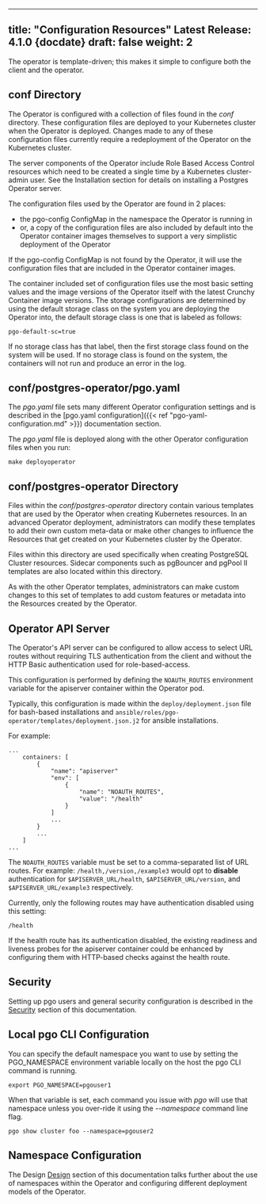 
---
title: "Configuration Resources"
Latest Release: 4.1.0 {docdate}
draft: false
weight: 2
---

The operator is template-driven; this makes it simple to configure both the client and the operator.

## conf Directory

The Operator is configured with a collection of files found in the *conf* directory.  These configuration files are deployed to your Kubernetes cluster when the Operator is deployed.  Changes made to any of these configuration files currently require a redeployment of the Operator on the Kubernetes cluster.

The server components of the Operator include Role Based Access Control resources which need to be created a single time by a Kubernetes cluster-admin user.  See the Installation section for details on installing a Postgres Operator server.

The configuration files used by the Operator are found in 2 places:
 * the pgo-config ConfigMap in the namespace the Operator is running in
 * or, a copy of the configuration files are also included by default into the Operator container images themselves to support a very simplistic deployment of the Operator

If the pgo-config ConfigMap is not found by the Operator, it will use
the configuration files that are included in the Operator container
images.

The container included set of configuration files use the most
basic setting values and the image versions of the Operator itself
with the latest Crunchy Container image versions.  The storage
configurations are determined by using the default storage
class on the system you are deploying the Operator into, the
default storage class is one that is labeled as follows:

    pgo-default-sc=true 

If no storage class has that label, then the first storage class
found on the system will be used.  If no storage class is found
on the system, the containers will not run and produce an error
in the log.

## conf/postgres-operator/pgo.yaml
The *pgo.yaml* file sets many different Operator configuration settings and is described in the [pgo.yaml configuration]({{< ref "pgo-yaml-configuration.md" >}}) documentation section.


The *pgo.yaml* file is deployed along with the other Operator configuration files when you run:

    make deployoperator

## conf/postgres-operator Directory

Files within the *conf/postgres-operator* directory contain various templates that are used by the Operator when creating Kubernetes resources.  In an advanced Operator deployment, administrators can modify these templates to add their own custom meta-data or make other changes to influence the Resources that get created on your Kubernetes cluster by the Operator.

Files within this directory are used specifically when creating PostgreSQL Cluster resources. Sidecar components such as pgBouncer and pgPool II templates are also located within this directory.

As with the other Operator templates, administrators can make custom changes to this set of templates to add custom features or metadata into the Resources created by the Operator.

## Operator API Server

The Operator's API server can be configured to allow access to select URL routes
without requiring TLS authentication from the client and without
the HTTP Basic authentication used for role-based-access.

This configuration is performed by defining the `NOAUTH_ROUTES` environment
variable for the apiserver container within the Operator pod. 

Typically, this configuration is made within the `deploy/deployment.json` 
file for bash-based installations and 
`ansible/roles/pgo-operator/templates/deployment.json.j2` for ansible installations.

For example:
```
...
    containers: [
        {
        	"name": "apiserver"
        	"env": [
                {
                	"name": "NOAUTH_ROUTES",
                	"value": "/health"
                }
        	]
        	...
        }
        ...
    ]
...
```

The `NOAUTH_ROUTES` variable must be set to a comma-separated list of
URL routes. For example: `/health,/version,/example3` would opt to **disable**
authentication for `$APISERVER_URL/health`, `$APISERVER_URL/version`, and
`$APISERVER_URL/example3` respectively.

Currently, only the following routes may have authentication disabled using
this setting:

```
/health
```

If the health route has its authentication disabled, the existing readiness 
and liveness probes for the apiserver container could be enhanced by 
configuring them with HTTP-based checks against the health route.


## Security

Setting up pgo users and general security configuration is described in the [Security](/security) section of this documentation.

## Local pgo CLI Configuration

You can specify the default namespace you want to use by
setting the PGO_NAMESPACE environment variable locally
on the host the pgo CLI command is running.

    export PGO_NAMESPACE=pgouser1

When that variable is set, each command you issue with *pgo* will
use that namespace unless you over-ride it using the *--namespace*
command line flag.

    pgo show cluster foo --namespace=pgouser2

## Namespace Configuration

The Design [Design](/gettingstarted/design) section of this documentation talks further about
the use of namespaces within the Operator and configuring different
deployment models of the Operator.

